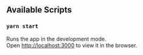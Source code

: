 ## Available Scripts
### `yarn start`

Runs the app in the development mode.<br />
Open [http://localhost:3000](http://localhost:3000) to view it in the browser.
